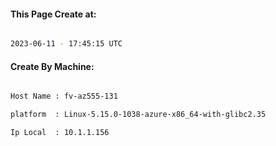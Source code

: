 
   
#### This Page Create at:

```bash

2023-06-11 - 17:45:15 UTC

```

#### Create By Machine:

```bash

Host Name : fv-az555-131

platform  : Linux-5.15.0-1038-azure-x86_64-with-glibc2.35

Ip Local  : 10.1.1.156

```

